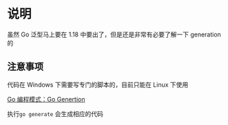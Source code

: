 # 说明
虽然 Go 泛型马上要在 1.18 中要出了，但是还是非常有必要了解一下 generation 的
## 注意事项
代码在 Windows 下需要写专门的脚本的，目前只能在 Linux 下使用

[Go 编程模式：Go Genertion](https://time.geekbang.org/column/article/332607)

执行`go generate` 会生成相应的代码
